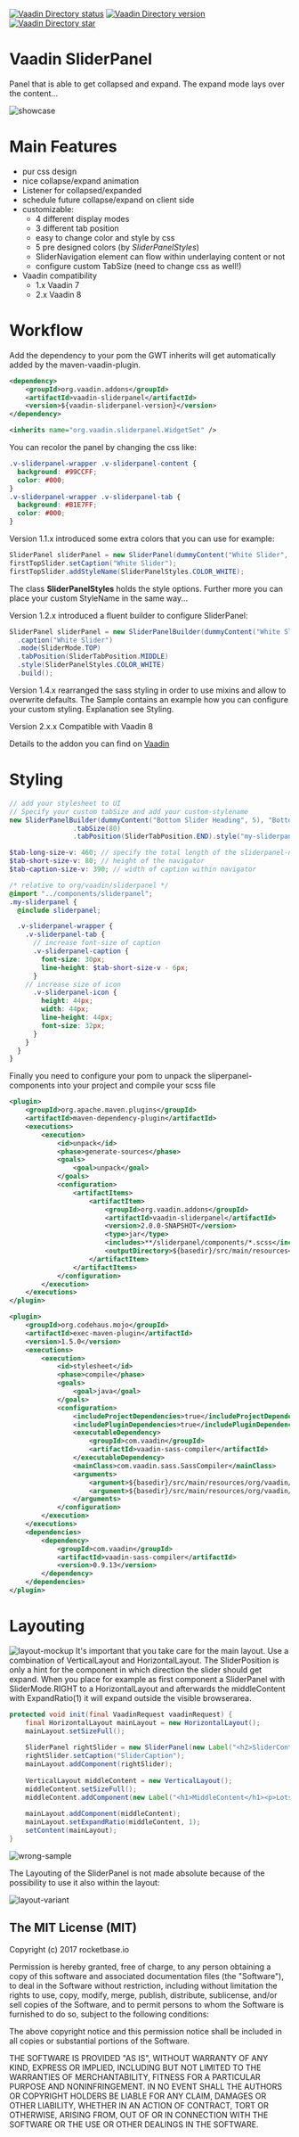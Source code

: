 [![Vaadin Directory status](http://img.shields.io/vaadin-directory/status/sliderpanel.svg)](https://vaadin.com/directory/component/croppie)
[![Vaadin Directory version](http://img.shields.io/vaadin-directory/version/sliderpanel.svg)](https://vaadin.com/directory/component/croppie)
[![Vaadin Directory star](http://img.shields.io/vaadin-directory/star/sliderpanel.svg)](https://vaadin.com/directory/component/croppie)

Vaadin SliderPanel
==============

Panel that is able to get collapsed and expand. The expand mode lays over the content...

![showcase](assets/showcase.gif)

Main Features
========

* pur css design
* nice collapse/expand animation
* Listener for collapsed/expanded
* schedule future collapse/expand on client side
* customizable:
  * 4 different display modes
  * 3 different tab position
  * easy to change color and style by css
  * 5 pre designed colors (by *SliderPanelStyles*)
  * SliderNavigation element can flow within underlaying content or not
  * configure custom TabSize (need to change css as well!)
* Vaadin compatibility
  * 1.x Vaadin 7
  * 2.x Vaadin 8


Workflow
========

Add the dependency to your pom the GWT inherits will get automatically added by the maven-vaadin-plugin.

```xml
<dependency>
    <groupId>org.vaadin.addons</groupId>
    <artifactId>vaadin-sliderpanel</artifactId>
    <version>${vaadin-sliderpanel-version}</version>
</dependency>
```

```xml
<inherits name="org.vaadin.sliderpanel.WidgetSet" />
```

You can recolor the panel by changing the css like:

```css
.v-sliderpanel-wrapper .v-sliderpanel-content {
  background: #99CCFF;
  color: #000;
}
.v-sliderpanel-wrapper .v-sliderpanel-tab {
  background: #B1E7FF;
  color: #000;
}
```

Version 1.1.x introduced some extra colors that you can use for example:

```java
SliderPanel sliderPanel = new SliderPanel(dummyContent("White Slider", 3), false, SliderMode.TOP);
firstTopSlider.setCaption("White Slider");
firstTopSlider.addStyleName(SliderPanelStyles.COLOR_WHITE);
```

The class **SliderPanelStyles** holds the style options. Further more you can place your custom StyleName in the same way...

Version 1.2.x introduced a fluent builder to configure SliderPanel:

```java
SliderPanel sliderPanel = new SliderPanelBuilder(dummyContent("White Slider", 3))
  .caption("White Slider")
  .mode(SliderMode.TOP)
  .tabPosition(SliderTabPosition.MIDDLE)
  .style(SliderPanelStyles.COLOR_WHITE)
  .build();
```
Version 1.4.x rearranged the sass styling in order to use mixins and allow to overwrite defaults. The Sample contains an example how you can configure your custom styling. Explanation see Styling.


Version 2.x.x Compatible with Vaadin 8


Details to the addon you can find on [Vaadin](https://vaadin.com/directory#addon/sliderpanel)

Styling
=======
```java
// add your stylesheet to UI
// Specify your custom tabSize and add your custom-stylename
new SliderPanelBuilder(dummyContent("Bottom Slider Heading", 5), "Bottom Custom-Style").mode(SliderMode.BOTTOM)
                .tabSize(80)
                .tabPosition(SliderTabPosition.END).style("my-sliderpanel").build()
```

```scss
$tab-long-size-v: 460; // specify the total length of the sliderpanel-navigator
$tab-short-size-v: 80; // height of the navigator
$tab-caption-size-v: 390; // width of caption within navigator

/* relative to org/vaadin/sliderpanel */
@import "../components/sliderpanel";
.my-sliderpanel {
  @include sliderpanel;

  .v-sliderpanel-wrapper {
    .v-sliderpanel-tab {
      // increase font-size of caption
      .v-sliderpanel-caption {
        font-size: 30px;
        line-height: $tab-short-size-v - 6px;
      }
	// increase size of icon
      .v-sliderpanel-icon {
        height: 44px;
        width: 44px;
        line-height: 44px;
        font-size: 32px;
      }
    }
  }
}
```
Finally you need to configure your pom to unpack the  sliperpanel-components into your project and compile your scss file
```xml
<plugin>
	<groupId>org.apache.maven.plugins</groupId>
	<artifactId>maven-dependency-plugin</artifactId>
	<executions>
		<execution>
			<id>unpack</id>
			<phase>generate-sources</phase>
			<goals>
				<goal>unpack</goal>
			</goals>
			<configuration>
				<artifactItems>
					<artifactItem>
						<groupId>org.vaadin.addons</groupId>
						<artifactId>vaadin-sliderpanel</artifactId>
						<version>2.0.0-SNAPSHOT</version>
						<type>jar</type>
						<includes>**/sliderpanel/components/*.scss</includes>
						<outputDirectory>${basedir}/src/main/resources</outputDirectory>
					</artifactItem>
				</artifactItems>
			</configuration>
		</execution>
	</executions>
</plugin>

<plugin>
	<groupId>org.codehaus.mojo</groupId>
	<artifactId>exec-maven-plugin</artifactId>
	<version>1.5.0</version>
	<executions>
		<execution>
			<id>stylesheet</id>
			<phase>compile</phase>
			<goals>
				<goal>java</goal>
			</goals>
			<configuration>
				<includeProjectDependencies>true</includeProjectDependencies>
				<includePluginDependencies>true</includePluginDependencies>
				<executableDependency>
					<groupId>com.vaadin</groupId>
					<artifactId>vaadin-sass-compiler</artifactId>
				</executableDependency>
				<mainClass>com.vaadin.sass.SassCompiler</mainClass>
				<arguments>
					<argument>${basedir}/src/main/resources/org/vaadin/sliderpanel/demo/demo.scss</argument>
					<argument>${basedir}/src/main/resources/org/vaadin/sliderpanel/demo/demo.css</argument>
				</arguments>
			</configuration>
		</execution>
	</executions>
	<dependencies>
		<dependency>
			<groupId>com.vaadin</groupId>
			<artifactId>vaadin-sass-compiler</artifactId>
			<version>0.9.13</version>
		</dependency>
	</dependencies>
</plugin>
```

Layouting
========
![layout-mockup](assets/sliderpanel-layouting.png)
It's important that you take care for the main layout. Use a combination of VerticalLayout and HorizontalLayout. The SliderPosition is only a hint for the component in which direction the slider should get expand. When you place for example as first component a SliderPanel with SliderMode.RIGHT to a HorizontalLayout and afterwards the middleContent with ExpandRatio(1) it will expand outside the visible browserarea.

```java
protected void init(final VaadinRequest vaadinRequest) {
	final HorizontalLayout mainLayout = new HorizontalLayout();
	mainLayout.setSizeFull();
	
	SliderPanel rightSlider = new SliderPanel(new Label("<h2>SliderContent</h2>", ContentMode.HTML), SliderMode.RIGHT);
	rightSlider.setCaption("SliderCaption");
	mainLayout.addComponent(rightSlider);
	
	VerticalLayout middleContent = new VerticalLayout();
	middleContent.setSizeFull();
	middleContent.addComponent(new Label("<h1>MiddleContent</h1><p>Lots of Content ...</p>", ContentMode.HTML));
	
	mainLayout.addComponent(middleContent);
	mainLayout.setExpandRatio(middleContent, 1);
	setContent(mainLayout);
}
```
![wrong-sample](assets/sliderpanel-wrong-sample.png)

The Layouting of the SliderPanel is not made absolute because of the possibility to use it also within the layout:

![layout-variant](assets/sliderpanel-layouting-variant.png)


The MIT License (MIT)
-------------------------

Copyright (c) 2017 rocketbase.io

Permission is hereby granted, free of charge, to any person obtaining a copy
of this software and associated documentation files (the "Software"), to deal
in the Software without restriction, including without limitation the rights
to use, copy, modify, merge, publish, distribute, sublicense, and/or sell
copies of the Software, and to permit persons to whom the Software is
furnished to do so, subject to the following conditions:

The above copyright notice and this permission notice shall be included in all
copies or substantial portions of the Software.

THE SOFTWARE IS PROVIDED "AS IS", WITHOUT WARRANTY OF ANY KIND, EXPRESS OR
IMPLIED, INCLUDING BUT NOT LIMITED TO THE WARRANTIES OF MERCHANTABILITY,
FITNESS FOR A PARTICULAR PURPOSE AND NONINFRINGEMENT. IN NO EVENT SHALL THE
AUTHORS OR COPYRIGHT HOLDERS BE LIABLE FOR ANY CLAIM, DAMAGES OR OTHER
LIABILITY, WHETHER IN AN ACTION OF CONTRACT, TORT OR OTHERWISE, ARISING FROM,
OUT OF OR IN CONNECTION WITH THE SOFTWARE OR THE USE OR OTHER DEALINGS IN THE
SOFTWARE.

